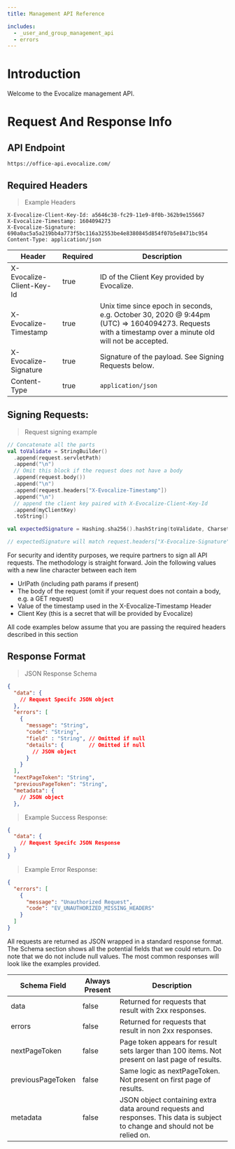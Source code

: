 ```yaml
---
title: Management API Reference

includes:
  - _user_and_group_management_api
  - errors
---
```


# Introduction

Welcome to the Evocalize management API.

# Request And Response Info

## API Endpoint

`https://office-api.evocalize.com/`

## Required Headers

> Example Headers

```
X-Evocalize-Client-Key-Id: a5646c38-fc29-11e9-8f0b-362b9e155667
X-Evocalize-Timestamp: 1604094273
X-Evocalize-Signature: 690a0ac5a5a219bb4a773f5bc116a32553be4e8380845d854f07b5e8471bc954
Content-Type: application/json
```

| Header                    | Required | Description                                                                                                                                             |
| ------------------------- | -------- | ------------------------------------------------------------------------------------------------------------------------------------------------------- |
| X-Evocalize-Client-Key-Id | true     | ID of the Client Key provided by Evocalize.                                                                                                             |
| X-Evocalize-Timestamp     | true     | Unix time since epoch in seconds, e.g. October 30, 2020 @ 9:44pm (UTC) => 1604094273. Requests with a timestamp over a minute old will not be accepted. |
| X-Evocalize-Signature     | true     | Signature of the payload. See Signing Requests below.                                                                                                   |
| Content-Type              | true     | `application/json`                                                                                                                                      |

## Signing Requests:

> Request signing example

```kotlin
// Concatenate all the parts
val toValidate = StringBuilder()
  .append(request.servletPath)
  .append("\n")
  // Omit this block if the request does not have a body
  .append(request.body())
  .append("\n")
  .append(request.headers["X-Evocalize-Timestamp"])
  .append("\n")
  // append the client key paired with X-Evocalize-Client-Key-Id
  .append(myClientKey)
  .toString()

val expectedSignature = Hashing.sha256().hashString(toValidate, Charsets.UTF_8)

// expectedSignature will match request.headers["X-Evocalize-Signature"]
```

For security and identity purposes, we require partners to sign all API requests. The methodology is straight forward. Join the following values with a new line character between each item

- UrlPath (including path params if present)
- The body of the request (omit if your request does not contain a body, e.g. a GET request)
- Value of the timestamp used in the X-Evocalize-Timestamp Header
- Client Key (this is a secret that will be provided by Evocalize)

<aside class="notice">All code examples below assume that you are passing the required headers described in this section</aside>

## Response Format

> JSON Response Schema

```json
{
  "data": {
    // Request Specifc JSON object
  },
  "errors": [
    {
      "message": "String",
      "code": "String",
      "field" : "String", // Omitted if null
      "details": {        // Omitted if null
        // JSON object
      }
    }
  ],
  "nextPageToken": "String",
  "previousPageToken": "String",
  "metadata": {
    // JSON object
  },
```

> Example Success Response:

```json
{
  "data": {
    // Request Specifc JSON Response
  }
}
```

> Example Error Response:

```json
{
  "errors": [
    {
      "message": "Unauthorized Request",
      "code": "EV_UNAUTHORIZED_MISSING_HEADERS"
    }
  ]
}
```

All requests are returned as JSON wrapped in a standard response format. The Schema section shows all the potential fields that we could return. Do note that we do not include null values. The most common responses will look like the examples provided.

| Schema Field      | Always Present | Description                                                                                                                  |
| ----------------- | -------------- | ---------------------------------------------------------------------------------------------------------------------------- |
| data              | false          | Returned for requests that result with 2xx responses.                                                                        |
| errors            | false          | Returned for requests that result in non 2xx responses.                                                                      |
| nextPageToken     | false          | Page token appears for result sets larger than 100 items. Not present on last page of results.                               |
| previousPageToken | false          | Same logic as nextPageToken. Not present on first page of results.                                                           |
| metadata          | false          | JSON object containing extra data around requests and responses. This data is subject to change and should not be relied on. |
